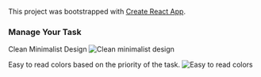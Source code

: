 This project was bootstrapped with [Create React App](https://github.com/facebook/create-react-app).

### Manage Your Task

Clean Minimalist Design
![Clean minimalist design ](https://i.imgur.com/C6n3jiY.png)

Easy to read colors based on the priority of the task.
![Easy to read colors](https://i.imgur.com/8GiC5rJ.png)
